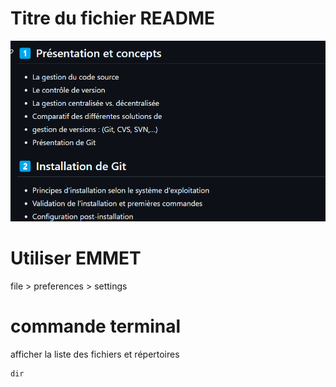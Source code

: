 # Titre du fichier README

![alt text](image.png)

# Utiliser EMMET
file > preferences > settings

# commande terminal
afficher la liste des fichiers et répertoires
```
dir
```